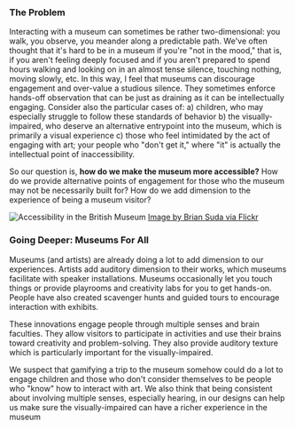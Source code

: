 ### The Problem
Interacting with a museum can sometimes be rather two-dimensional: you walk, you observe, you meander along a predictable path. 
We've often thought that it's hard to be in a museum if you're "not in the mood," that is, if you aren't feeling deeply focused and 
if you aren't prepared to spend hours walking and looking on in an almost tense silence, touching nothing, moving slowly, etc.
In this way, I feel that museums can discourage engagement and over-value a studious silence. They sometimes enforce hands-off observation that can be just as draining as it can be intellectually engaging. Consider also the particular cases of:
a) children, who may especially struggle to follow these standards of behavior
b) the visually-impaired, who deserve an alternative entrypoint into the museum, which is primarily a visual experience
c) those who feel intimidated by the act of engaging with art; your people who "don't get it," where "it" is actually the intellectual point of inaccessibility.

So our question is, **how do we make the museum more accessible?** How do we provide alternative points of engagement for those who the museum may not be necessarily built for? How do we add dimension to the experience of being a museum visitor?

![Accessibility in the British Museum](https://c1.staticflickr.com/9/8473/8078201695_57393230bb_b.jpg)
[Image by Brian Suda via Flickr](https://www.flickr.com/photos/suda/8078201695)

### Going Deeper: Museums For All
Museums (and artists) are already doing a lot to add dimension to our experiences. Artists add auditory dimension to 
their works, which museums facilitate with speaker installations. Museums occasionally let you touch things or provide 
playrooms and creativity labs for you to get hands-on. People have also created scavenger hunts and guided 
tours to encourage interaction with exhibits.

These innovations engage people through multiple senses and brain faculties. They allow visitors to participate in activities and use their brains toward creativity and problem-solving. They also provide auditory texture which is particularly important for the visually-impaired.

We suspect that gamifying a trip to the museum somehow could do a lot to engage children and those who don't consider themselves to be people who "know" how to interact with art. We also think that being consistent about involving multiple senses, especially hearing, in our designs can help us make sure the visually-impaired can have a richer experience in the museum
